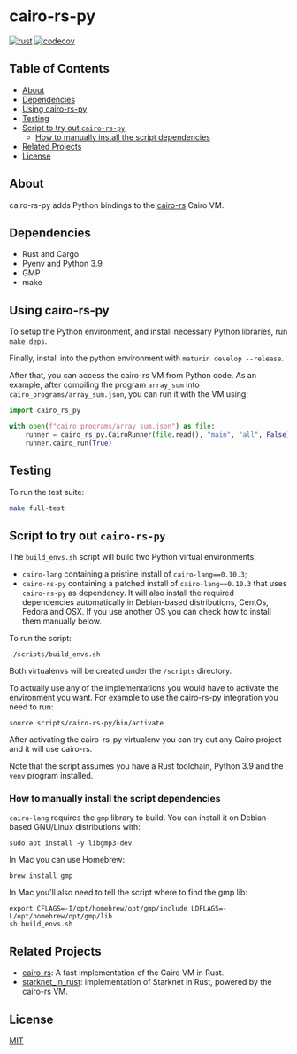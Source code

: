# cairo-rs-py
[![rust](https://github.com/lambdaclass/cairo-rs-py/actions/workflows/rust.yml/badge.svg)](https://github.com/lambdaclass/cairo-rs/actions/workflows/rust.yml) [![codecov](https://codecov.io/gh/lambdaclass/cairo-rs-py/branch/main/graph/badge.svg)](https://codecov.io/gh/lambdaclass/cairo-rs-py)

## Table of Contents

- [About](#about)
- [Dependencies](#dependencies)
- [Using cairo-rs-py](#using-cairo-rs-py)
- [Testing](#testing)
- [Script to try out `cairo-rs-py`](#script-to-try-out-cairo-rs-py)
  * [How to manually install the script dependencies](#how-to-manually-install-the-script-dependencies)
- [Related Projects](#related-projects)
- [License](#license)

## About

cairo-rs-py adds Python bindings to the [cairo-rs](https://github.com/lambdaclass/cairo-rs) Cairo VM.

## Dependencies
- Rust and Cargo
- Pyenv and Python 3.9
- GMP
- make

## Using cairo-rs-py
To setup the Python environment, and install necessary Python libraries, run `make deps`.

Finally, install into the python environment with `maturin develop --release`.

After that, you can access the cairo-rs VM from Python code. As an example, after compiling the program `array_sum` into `cairo_programs/array_sum.json`, you can run it with the VM using:

```python
import cairo_rs_py

with open(f"cairo_programs/array_sum.json") as file:
    runner = cairo_rs_py.CairoRunner(file.read(), "main", "all", False)
    runner.cairo_run(True)
```

## Testing
To run the test suite:
```bash
make full-test
```

## Script to try out `cairo-rs-py`

The `build_envs.sh` script will build two Python virtual environments:
- `cairo-lang` containing a pristine install of `cairo-lang==0.10.3`;
- `cairo-rs-py` containing a patched install of `cairo-lang==0.10.3` that uses `cairo-rs-py` as dependency.
It will also install the required dependencies automatically in Debian-based distributions, CentOs, Fedora and OSX. 
If you use another OS you can check how to install them manually below.

To run the script:
```shell
./scripts/build_envs.sh
```

Both virtualenvs will be created under the `/scripts` directory.

To actually use any of the implementations you would have to activate the environment you want. For example to use the cairo-rs-py integration you need to run:

```shell
source scripts/cairo-rs-py/bin/activate
```

After activating the cairo-rs-py virtualenv you can try out any Cairo project and it will use cairo-rs.

Note that the script assumes you have a Rust toolchain, Python 3.9 and the `venv` program installed.

### How to manually install the script dependencies

`cairo-lang` requires the `gmp` library to build.
You can install it on Debian-based GNU/Linux distributions with:
```shell
sudo apt install -y libgmp3-dev
```

In Mac you can use Homebrew:
```shell
brew install gmp
```

In Mac you'll also need to tell the script where to find the gmp lib:
```shell
export CFLAGS=-I/opt/homebrew/opt/gmp/include LDFLAGS=-L/opt/homebrew/opt/gmp/lib
sh build_envs.sh
```

## Related Projects

- [cairo-rs](https://github.com/lambdaclass/cairo-rs): A fast implementation of the Cairo VM in Rust.
- [starknet_in_rust](https://github.com/lambdaclass/starknet_in_rust): implementation of Starknet in Rust, powered by the cairo-rs VM.

## License

[MIT](/LICENSE)
